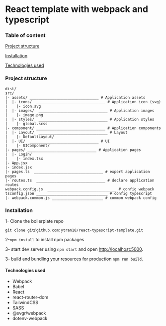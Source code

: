 # React template with webpack and typescript

### Table of content

[Project structure](#project-structure)

[Installation](#installation)

[Technologies used](#technologies-used)

### Project structure

```
dist/
src/
|- assets/ _______________________________ # Application assets
|  |- icons/  _______________________________ # Application icon (svg)
|    |- icon.svg
|  |- images/  _______________________________ # Application images
|    |- image.png
|  |- styles/  _______________________________ # Application styles
|    |- global.scss
|- component/ _______________________________ # Application components
|  |- Layout/  _______________________________ # Layout
|    |- DefaultLayout/
|  |- UI/  _______________________________ # UI
|    |- UIComponent/
|- pages/ _______________________________ # Application pages
|  |- Login/
|    |- index.tsx
|- App.jsx
|- index.jsx
|- pages.ts  _______________________________ # export application pages
|- routes.ts  _______________________________ # declare application routes
webpack.config.js  _______________________________ # config webpack
tsconfig.json ________________________________ # config typescript
|- webpack.common.js _______________________ # common webpack config
```

### Installation

1- Clone the boilerplate repo

`git clone git@github.com:ytran18/react-typescript-template.git`

2-`npm install` to install npm packages

3- start dev server using `npm start` and open [http://localhost:5000](http://localhost:5000).

3- build and bundling your resources for production `npm run build`.

#### Technologies used

- Webpack
- Babel
- React
- react-router-dom
- TailwindCSS
- SASS
- @svgr/webpack
- dotenv-webpack